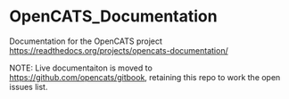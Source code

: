# OpenCATS_Documentation
Documentation for the OpenCATS project
https://readthedocs.org/projects/opencats-documentation/

NOTE: Live documentaiton is moved to https://github.com/opencats/gitbook, retaining this repo to work the open issues list.
